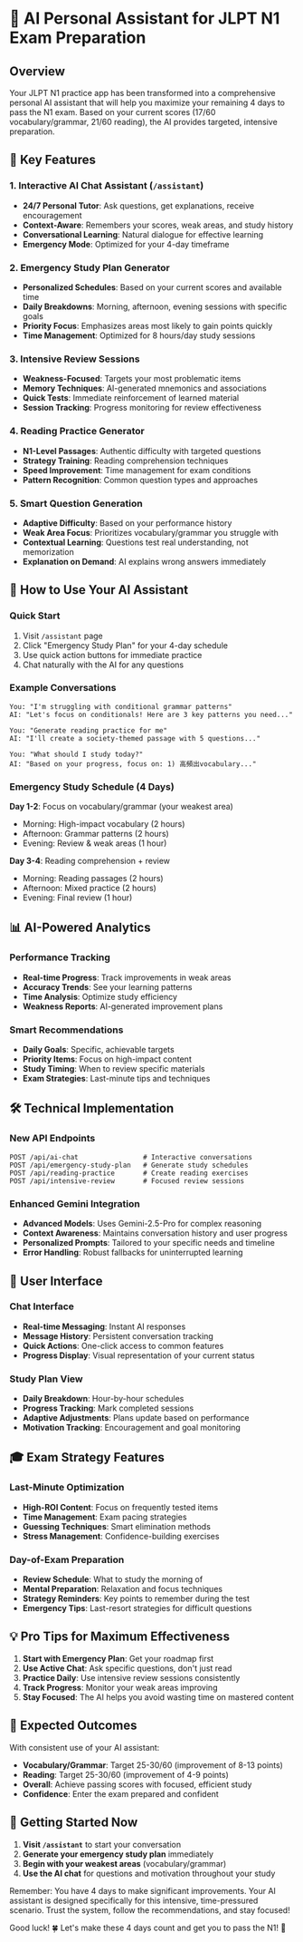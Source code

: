 # 🤖 AI Personal Assistant for JLPT N1 Exam Preparation

## Overview

Your JLPT N1 practice app has been transformed into a comprehensive personal AI assistant that will help you maximize your remaining 4 days to pass the N1 exam. Based on your current scores (17/60 vocabulary/grammar, 21/60 reading), the AI provides targeted, intensive preparation.

## 🎯 Key Features

### 1. **Interactive AI Chat Assistant** (`/assistant`)
- **24/7 Personal Tutor**: Ask questions, get explanations, receive encouragement
- **Context-Aware**: Remembers your scores, weak areas, and study history
- **Conversational Learning**: Natural dialogue for effective learning
- **Emergency Mode**: Optimized for your 4-day timeframe

### 2. **Emergency Study Plan Generator**
- **Personalized Schedules**: Based on your current scores and available time
- **Daily Breakdowns**: Morning, afternoon, evening sessions with specific goals
- **Priority Focus**: Emphasizes areas most likely to gain points quickly
- **Time Management**: Optimized for 8 hours/day study sessions

### 3. **Intensive Review Sessions**
- **Weakness-Focused**: Targets your most problematic items
- **Memory Techniques**: AI-generated mnemonics and associations
- **Quick Tests**: Immediate reinforcement of learned material
- **Session Tracking**: Progress monitoring for review effectiveness

### 4. **Reading Practice Generator**
- **N1-Level Passages**: Authentic difficulty with targeted questions
- **Strategy Training**: Reading comprehension techniques
- **Speed Improvement**: Time management for exam conditions
- **Pattern Recognition**: Common question types and approaches

### 5. **Smart Question Generation**
- **Adaptive Difficulty**: Based on your performance history
- **Weak Area Focus**: Prioritizes vocabulary/grammar you struggle with
- **Contextual Learning**: Questions test real understanding, not memorization
- **Explanation on Demand**: AI explains wrong answers immediately

## 🚀 How to Use Your AI Assistant

### Quick Start
1. Visit `/assistant` page
2. Click "Emergency Study Plan" for your 4-day schedule
3. Use quick action buttons for immediate practice
4. Chat naturally with the AI for any questions

### Example Conversations
```
You: "I'm struggling with conditional grammar patterns"
AI: "Let's focus on conditionals! Here are 3 key patterns you need..."

You: "Generate reading practice for me"
AI: "I'll create a society-themed passage with 5 questions..."

You: "What should I study today?"
AI: "Based on your progress, focus on: 1) 高頻出vocabulary..."
```

### Emergency Study Schedule (4 Days)
**Day 1-2**: Focus on vocabulary/grammar (your weakest area)
- Morning: High-impact vocabulary (2 hours)
- Afternoon: Grammar patterns (2 hours)
- Evening: Review & weak areas (1 hour)

**Day 3-4**: Reading comprehension + review
- Morning: Reading passages (2 hours)
- Afternoon: Mixed practice (2 hours)
- Evening: Final review (1 hour)

## 📊 AI-Powered Analytics

### Performance Tracking
- **Real-time Progress**: Track improvements in weak areas
- **Accuracy Trends**: See your learning patterns
- **Time Analysis**: Optimize study efficiency
- **Weakness Reports**: AI-generated improvement plans

### Smart Recommendations
- **Daily Goals**: Specific, achievable targets
- **Priority Items**: Focus on high-impact content
- **Study Timing**: When to review specific materials
- **Exam Strategies**: Last-minute tips and techniques

## 🛠️ Technical Implementation

### New API Endpoints
```
POST /api/ai-chat                # Interactive conversations
POST /api/emergency-study-plan   # Generate study schedules
POST /api/reading-practice       # Create reading exercises
POST /api/intensive-review       # Focused review sessions
```

### Enhanced Gemini Integration
- **Advanced Models**: Uses Gemini-2.5-Pro for complex reasoning
- **Context Awareness**: Maintains conversation history and user progress
- **Personalized Prompts**: Tailored to your specific needs and timeline
- **Error Handling**: Robust fallbacks for uninterrupted learning

## 📱 User Interface

### Chat Interface
- **Real-time Messaging**: Instant AI responses
- **Message History**: Persistent conversation tracking
- **Quick Actions**: One-click access to common features
- **Progress Display**: Visual representation of your current status

### Study Plan View
- **Daily Breakdown**: Hour-by-hour schedules
- **Progress Tracking**: Mark completed sessions
- **Adaptive Adjustments**: Plans update based on performance
- **Motivation Tracking**: Encouragement and goal monitoring

## 🎓 Exam Strategy Features

### Last-Minute Optimization
- **High-ROI Content**: Focus on frequently tested items
- **Time Management**: Exam pacing strategies
- **Guessing Techniques**: Smart elimination methods
- **Stress Management**: Confidence-building exercises

### Day-of-Exam Preparation
- **Review Schedule**: What to study the morning of
- **Mental Preparation**: Relaxation and focus techniques
- **Strategy Reminders**: Key points to remember during the test
- **Emergency Tips**: Last-resort strategies for difficult questions

## 💡 Pro Tips for Maximum Effectiveness

1. **Start with Emergency Plan**: Get your roadmap first
2. **Use Active Chat**: Ask specific questions, don't just read
3. **Practice Daily**: Use intensive review sessions consistently
4. **Track Progress**: Monitor your weak areas improving
5. **Stay Focused**: The AI helps you avoid wasting time on mastered content

## 🎯 Expected Outcomes

With consistent use of your AI assistant:
- **Vocabulary/Grammar**: Target 25-30/60 (improvement of 8-13 points)
- **Reading**: Target 25-30/60 (improvement of 4-9 points)
- **Overall**: Achieve passing scores with focused, efficient study
- **Confidence**: Enter the exam prepared and confident

## 🔧 Getting Started Now

1. **Visit `/assistant`** to start your conversation
2. **Generate your emergency study plan** immediately
3. **Begin with your weakest areas** (vocabulary/grammar)
4. **Use the AI chat** for questions and motivation throughout your study

Remember: You have 4 days to make significant improvements. Your AI assistant is designed specifically for this intensive, time-pressured scenario. Trust the system, follow the recommendations, and stay focused!

Good luck! 🍀 Let's make these 4 days count and get you to pass the N1! 💪
